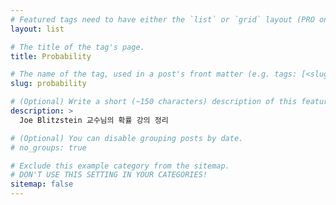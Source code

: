 ```yaml
---
# Featured tags need to have either the `list` or `grid` layout (PRO only).
layout: list

# The title of the tag's page.
title: Probability

# The name of the tag, used in a post's front matter (e.g. tags: [<slug>]).
slug: probability

# (Optional) Write a short (~150 characters) description of this featured tag.
description: >
  Joe Blitzstein 교수님의 확률 강의 정리

# (Optional) You can disable grouping posts by date.
# no_groups: true

# Exclude this example category from the sitemap.
# DON'T USE THIS SETTING IN YOUR CATEGORIES!
sitemap: false
---
```

